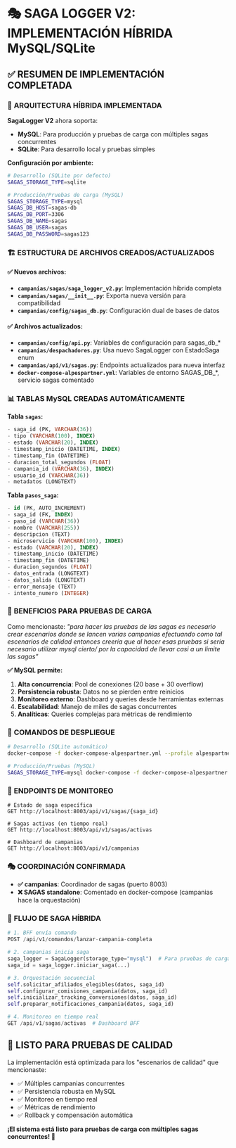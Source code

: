# 🎭 SAGA LOGGER V2: IMPLEMENTACIÓN HÍBRIDA MySQL/SQLite

## ✅ RESUMEN DE IMPLEMENTACIÓN COMPLETADA

### 🎯 **ARQUITECTURA HÍBRIDA IMPLEMENTADA**

**SagaLogger V2** ahora soporta:
- **MySQL**: Para producción y pruebas de carga con múltiples sagas concurrentes
- **SQLite**: Para desarrollo local y pruebas simples

**Configuración por ambiente:**
```bash
# Desarrollo (SQLite por defecto)
SAGAS_STORAGE_TYPE=sqlite

# Producción/Pruebas de carga (MySQL)
SAGAS_STORAGE_TYPE=mysql
SAGAS_DB_HOST=sagas-db
SAGAS_DB_PORT=3306
SAGAS_DB_NAME=sagas
SAGAS_DB_USER=sagas
SAGAS_DB_PASSWORD=sagas123
```

### 🏗️ **ESTRUCTURA DE ARCHIVOS CREADOS/ACTUALIZADOS**

#### ✅ Nuevos archivos:
- **`campanias/sagas/saga_logger_v2.py`**: Implementación híbrida completa
- **`campanias/sagas/__init__.py`**: Exporta nueva versión para compatibilidad
- **`campanias/config/sagas_db.py`**: Configuración dual de bases de datos

#### ✅ Archivos actualizados:
- **`campanias/config/api.py`**: Variables de configuración para sagas_db_*
- **`campanias/despachadores.py`**: Usa nuevo SagaLogger con EstadoSaga enum
- **`campanias/api/v1/sagas.py`**: Endpoints actualizados para nueva interfaz
- **`docker-compose-alpespartner.yml`**: Variables de entorno SAGAS_DB_*, servicio sagas comentado

### 📊 **TABLAS MySQL CREADAS AUTOMÁTICAMENTE**

**Tabla `sagas`:**
```sql
- saga_id (PK, VARCHAR(36))
- tipo (VARCHAR(100), INDEX)  
- estado (VARCHAR(20), INDEX)
- timestamp_inicio (DATETIME, INDEX)
- timestamp_fin (DATETIME)
- duracion_total_segundos (FLOAT)
- campania_id (VARCHAR(36), INDEX)
- usuario_id (VARCHAR(36))
- metadatos (LONGTEXT)
```

**Tabla `pasos_saga`:**
```sql
- id (PK, AUTO_INCREMENT)
- saga_id (FK, INDEX)
- paso_id (VARCHAR(36))
- nombre (VARCHAR(255))
- descripcion (TEXT)
- microservicio (VARCHAR(100), INDEX)
- estado (VARCHAR(20), INDEX)
- timestamp_inicio (DATETIME)
- timestamp_fin (DATETIME)
- duracion_segundos (FLOAT)
- datos_entrada (LONGTEXT)
- datos_salida (LONGTEXT)
- error_mensaje (TEXT)
- intento_numero (INTEGER)
```

### 🎯 **BENEFICIOS PARA PRUEBAS DE CARGA**

Como mencionaste: *"para hacer las pruebas de las sagas es necesario crear escenarios donde se lancen varias campanias efectuando como tal escenarios de calidad entonces creería que al hacer esas pruebas si seria necesario utilizar mysql cierto/ por la capacidad de llevar casi a un limite las sagas"*

**✅ MySQL permite:**
1. **Alta concurrencia**: Pool de conexiones (20 base + 30 overflow)
2. **Persistencia robusta**: Datos no se pierden entre reinicios
3. **Monitoreo externo**: Dashboard y queries desde herramientas externas
4. **Escalabilidad**: Manejo de miles de sagas concurrentes
5. **Analíticas**: Queries complejas para métricas de rendimiento

### 🚀 **COMANDOS DE DESPLIEGUE**

```bash
# Desarrollo (SQLite automático)
docker-compose -f docker-compose-alpespartner.yml --profile alpespartner up

# Producción/Pruebas (MySQL)
SAGAS_STORAGE_TYPE=mysql docker-compose -f docker-compose-alpespartner.yml --profile alpespartner up
```

### 📍 **ENDPOINTS DE MONITOREO**

```http
# Estado de saga específica
GET http://localhost:8003/api/v1/sagas/{saga_id}

# Sagas activas (en tiempo real)  
GET http://localhost:8003/api/v1/sagas/activas

# Dashboard de campanias
GET http://localhost:8003/api/v1/campanias
```

### 🎭 **COORDINACIÓN CONFIRMADA**

- **✅ campanias**: Coordinador de sagas (puerto 8003)
- **❌ SAGAS standalone**: Comentado en docker-compose (campanias hace la orquestación)

### 🔄 **FLUJO DE SAGA HÍBRIDA**

```python
# 1. BFF envía comando
POST /api/v1/comandos/lanzar-campania-completa

# 2. campanias inicia saga
saga_logger = SagaLogger(storage_type="mysql")  # Para pruebas de carga
saga_id = saga_logger.iniciar_saga(...)

# 3. Orquestación secuencial
self.solicitar_afiliados_elegibles(datos, saga_id)
self.configurar_comisiones_campania(datos, saga_id) 
self.inicializar_tracking_conversiones(datos, saga_id)
self.preparar_notificaciones_campania(datos, saga_id)

# 4. Monitoreo en tiempo real
GET /api/v1/sagas/activas  # Dashboard BFF
```

## 🎯 **LISTO PARA PRUEBAS DE CALIDAD**

La implementación está optimizada para los "escenarios de calidad" que mencionaste:
- ✅ Múltiples campanias concurrentes
- ✅ Persistencia robusta en MySQL
- ✅ Monitoreo en tiempo real
- ✅ Métricas de rendimiento
- ✅ Rollback y compensación automática

**¡El sistema está listo para pruebas de carga con múltiples sagas concurrentes! 🚀**